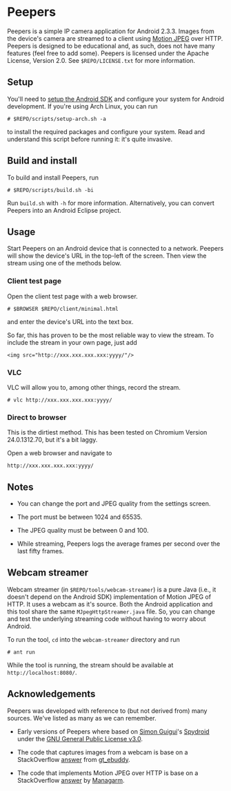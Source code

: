 Peepers
=======

Peepers is a simple IP camera application for Android 2.3.3. Images from the
device's camera are streamed to a client using [Motion
JPEG](http://en.wikipedia.org/wiki/Motion_JPEG) over HTTP. Peepers is designed
to be educational and, as such, does not have many features (feel free to add
some). Peepers is licensed under the Apache License, Version 2.0. See
``$REPO/LICENSE.txt`` for more information.

Setup
-----

You'll need to [setup the Android
SDK](http://developer.android.com/sdk/installing/index.html) and configure your
system for Android development. If you're using Arch Linux, you can run

    # $REPO/scripts/setup-arch.sh -a

to install the required packages and configure your system. Read and understand
this script before running it: it's quite invasive.

Build and install
-----------------

To build and install Peepers, run

    # $REPO/scripts/build.sh -bi

Run ``build.sh`` with ``-h`` for more information. Alternatively, you can
convert Peepers into an Android Eclipse project.

Usage
-----

Start Peepers on an Android device that is connected to a network. Peepers will
show the device's URL in the top-left of the screen. Then view the stream using
one of the methods below.

### Client test page

Open the client test page with a web browser.

    # $BROWSER $REPO/client/minimal.html

and enter the device's URL into the text box.

So far, this has proven to be the most reliable way to view the stream. To
include the stream in your own page, just add

    <img src="http://xxx.xxx.xxx.xxx:yyyy/"/>

### VLC

VLC will allow you to, among other things, record the stream.

    # vlc http://xxx.xxx.xxx.xxx:yyyy/

### Direct to browser

This is the dirtiest method. This has been tested on Chromium Version
24.0.1312.70, but it's a bit laggy.

Open a web browser and navigate to

    http://xxx.xxx.xxx.xxx:yyyy/

Notes
-----

* You can change the port and JPEG quality from the settings screen.

* The port must be between 1024 and 65535.

* The JPEG quality must be between 0 and 100.

* While streaming, Peepers logs the average frames per second over the last
  fifty frames.

Webcam streamer
---------------

Webcam streamer (in ``$REPO/tools/webcam-streamer``) is a pure Java (i.e.,
it doesn't depend on the Android SDK) implementation of Motion JPEG of HTTP. It
uses a webcam as it's source. Both the Android application and this tool
share the same ``MJpegHttpStreamer.java`` file. So, you can change and test the
underlying streaming code without having to worry about Android.

To run the tool, ``cd`` into the ``webcam-streamer`` directory and run

    # ant run

While the tool is running, the stream should be available at
``http://localhost:8080/``.

Acknowledgements
----------------

Peepers was developed with reference to (but not derived from) many sources.
We've listed as many as we can remember.

* Early versions of Peepers where based on
  [Simon Guigui](http://majorkernelpanic.net/)'s
  [Spydroid](https://code.google.com/p/spydroid-ipcamera/) under the
  [GNU General Public License v3.0](http://www.gnu.org/licenses/gpl.html).

* The code that captures images from a webcam is base on a StackOverflow
  [answer](http://stackoverflow.com/a/9046345) from
  [gt_ebuddy](http://stackoverflow.com/users/607637/gt-ebuddy).

* The code that implements Motion JPEG over HTTP is base on a StackOverflow
  [answer](http://stackoverflow.com/a/14835393) by
  [Managarm](http://stackoverflow.com/users/2061551/managarm).

